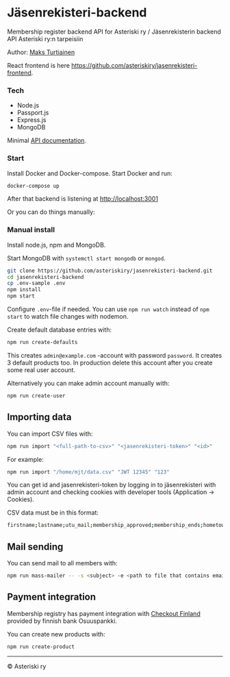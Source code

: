 # Jäsenrekisteri-backend
Membership register backend API for Asteriski ry / Jäsenrekisterin backend API Asteriski ry:n tarpeisiin

Author: [Maks Turtiainen](https://github.com/mjturt)

React frontend is here <https://github.com/asteriskiry/jasenrekisteri-frontend>.

### Tech
- Node.js
- Passport.js
- Express.js
- MongoDB

Minimal [API documentation](./API.md).

### Start
Install Docker and Docker-compose. Start Docker and run:
```bash
docker-compose up
```
After that backend is listening at <http://localhost:3001>

Or you can do things manually:

### Manual install

Install node.js, npm and MongoDB.

Start MongoDB with `systemctl start mongodb` or `mongod`.
```bash
git clone https://github.com/asteriskiry/jasenrekisteri-backend.git
cd jasenrekisteri-backend
cp .env-sample .env
npm install
npm start
```
Configure `.env`-file if needed. You can use `npm run watch` instead of `npm start` to watch file changes with nodemon.

Create default database entries with:
```bash
npm run create-defaults
```
This creates `admin@example.com` -account with password `password`. It creates 3 default products too. In production delete this account after you create some real user account.

Alternatively you can make admin account manually with:
```bash
npm run create-user
```

## Importing data

You can import CSV files with:
```bash
npm run import "<full-path-to-csv>" "<jasenrekisteri-token>" "<id>"
```
For example:
```bash
npm run import "/home/mjt/data.csv" "JWT 12345" "123"
```
You can get id and jasenrekisteri-token by logging in to jäsenrekisteri with admin account and checking cookies with developer tools (Application -> Cookies).

CSV data must be in this format:
```bash
firstname;lastname;utu_mail;membership_approved;membership_ends;hometown;tyy_member;tivia_member;board;
```

## Mail sending

You can send mail to all members with:
```bash
npm run mass-mailer -- -s <subject> -e <path to file that contains email body>
```

## Payment integration

Membership registry has payment integration with [Checkout Finland](https://checkout.fi) provided by finnish bank Osuuspankki.


You can create new products with:
```bash
npm run create-product
```

---
© Asteriski ry
